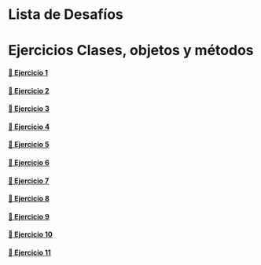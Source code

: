 # Lista de Desafíos

# Ejercicios Clases, objetos y métodos



#### [🔗 Ejercicio 1](https://github.com/osobuxs/Tp-4-Rolling-JS/tree/main/Ej1#readme)

#### [🔗 Ejercicio 2](https://github.com/osobuxs/Tp-4-Rolling-JS/tree/main/Ej2#readme)

#### [🔗 Ejercicio 3](https://github.com/osobuxs/Tp-4-Rolling-JS/tree/main/Ej3#readme)

#### [🔗 Ejercicio 4](https://github.com/osobuxs/Tp-4-Rolling-JS/tree/main/Ej4#readme)

#### [🔗 Ejercicio 5](https://github.com/osobuxs/Tp-4-Rolling-JS/tree/main/Ej5#readme)

#### [🔗 Ejercicio 6](https://github.com/osobuxs/Tp-4-Rolling-JS/tree/main/Ej6#readme)

#### [🔗 Ejercicio 7](https://github.com/osobuxs/Tp-4-Rolling-JS/tree/main/Ej7#readme)

#### [🔗 Ejercicio 8](https://github.com/osobuxs/Tp-4-Rolling-JS/tree/main/Ej8#readme)

#### [🔗 Ejercicio 9](https://github.com/osobuxs/Tp-4-Rolling-JS/tree/main/Ej9#readme)

#### [🔗 Ejercicio 10](https://github.com/osobuxs/Tp-4-Rolling-JS/tree/main/Ej10#readme)

#### [🔗 Ejercicio 11](https://github.com/osobuxs/Tp-4-Rolling-JS/tree/main/Desafio-Extra#readme)













